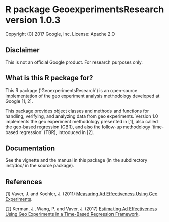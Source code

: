 # R package GeoexperimentsResearch version 1.0.3

Copyright (C) 2017 Google, Inc.
License: Apache 2.0

## Disclaimer

This is not an official Google product. For research purposes only.

## What is this R package for?

This R package ('GeoexperimentsResearch') is an open-source implementation of the geo
experiment analysis methodology developed at Google [1, 2].

This package provides object classes and methods and functions for handling,
verifying, and analyzing data from geo experiments. Version 1.0 implements the
geo experiment methodology presented in [1], also called the geo-based
regression (GBR), and also the follow-up methodology 'time-based regression'
(TBR), introduced in [2].

## Documentation

See the vignette and the manual in this package (in the subdirectory inst/doc/
in the source package).

## References

[1] Vaver, J. and Koehler, J. (2011)
    [Measuring Ad Effectiveness Using Geo Experiments](http://static.googleusercontent.com/media/research.google.com/en//pubs/archive/38355.pdf).

[2] Kerman, J., Wang, P. and Vaver, J. (2017)
    [Estimating Ad Effectiveness Using Geo Experiments in a Time-Based Regression Framework](https://research.google.com/pubs/pub45950.html).

